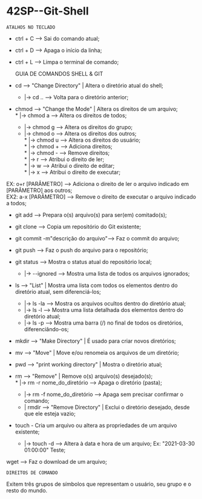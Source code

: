 # 42SP--Git-Shell


	ATALHOS NO TECLADO

* ctrl + C --> Sai do comando atual;  
* ctrl + D --> Apaga o início da linha;  
* ctrl + L --> Limpa o terminal de comando;  

	GUIA DE COMANDOS SHELL & GIT

* cd --> "Change Directory" | Altera o diretório atual do shell;  
	* |->   cd .. --> Volta para o diretório anterior;  
	

* chmod --> "Change the Mode" | Altera os direitos de um arquivo;  
	  * |-> chmod a --> Altera os direitos de todos;  
  	* |-> chmod g --> Altera os direitos do grupo;  
  	* |-> chmod o --> Altera os direitos dos outros;  
      		* |-> chmod u --> Altera os direitos do usuário;    
     	 	  * |-> chmod + --> Adiciona direitos;  
      		* |-> chmod - --> Remove direitos;  
        		* |-> r --> Atribui o direito de ler;  
        		* |-> w --> Atribui o direito de editar;  
        		* |-> x --> Atribui o direito de executar;  
	

 EX: o+r [PARÂMETRO] --> Adiciona o direito de ler o arquivo indicado em [PARÂMETRO] aos outros;  
 EX2: a-x [PARÂMETRO] --> Remove o direito de executar o arquivo indicado a todos;  
 

* git add --> Prepara o(s) arquivo(s) para ser(em) comitado(s);  
* git clone --> Copia um repositório do Git existente;  
* git commit -m"descrição do arquivo"--> Faz o commit do arquivo;  
* git push  --> Faz o push do arquivo para o repositório;  
* git status --> Mostra o status atual do repositório local;  
	* |-> --ignored --> Mostra uma lista de todos os arquivos ignorados;  
  
* ls --> "List" | Mostra uma lista com todos os elementos dentro do diretório atual, sem diferenciá-los;
  *	|-> ls -la --> Mostra os arquivos ocultos dentro do diretório atual;  
  *	|-> ls -l --> Mostra uma lista detalhada dos elementos dentro do diretório atual;
  *	|-> ls -p --> Mostra uma barra (/) no final de todos os diretórios, diferenciândo-os;  
  
* mkdir --> "Make Directory" | É usado para criar novos diretórios;  
  
* mv --> "Move" | Move e/ou renomeia os arquivos de um diretório;  
  
* pwd --> "print working directory" | Mostra o diretório atual;  

* rm --> "Remove" | Remove o(s) arquivo(s) desejado(s);  
 	  * |->   rm -r nome_do_diretório --> Apaga o diretório (pasta);  
  	* |->   rm -f nome_do_diretório --> Apaga sem precisar confirmar o comando;  
    * | rmdir --> "Remove Directory" | Exclui o diretório desejado, desde que ele esteja vazio;  

* touch - Cria um arquivo ou altera as propriedades de um arquivo existente;  
   * |->	touch -d --> Altera à data e hora de um arquivo; Ex: "2021-03-30 01:00:00" Teste;  

wget <link> --> Faz o download de um arquivo;  
  
	DIREITOS DE COMANDO

Exitem três grupos de símbolos que representam o usuário, seu grupo e o resto do mundo.  


